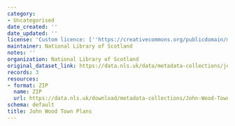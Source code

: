 ```yaml
---
category:
- Uncategorised
date_created: ''
date_updated: ''
license: 'Custom licence: [''https://creativecommons.org/publicdomain/mark/1.0/'']'
maintainer: National Library of Scotland
notes: ''
organization: National Library of Scotland
original_dataset_link: https://data.nls.uk/data/metadata-collections/john-wood-town-plans/
records: 3
resources:
- format: ZIP
  name: ZIP
  url: https://data.nls.uk/download/metadata-collections/John-Wood-Town-Plans.zip
schema: default
title: John Wood Town Plans
---
```

